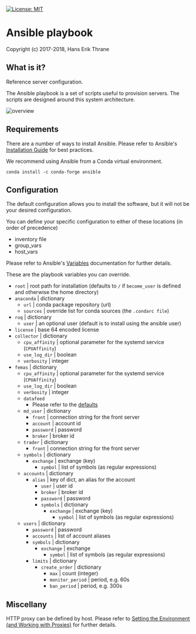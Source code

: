 [![License: MIT](https://img.shields.io/badge/license-MIT-blue.svg)](https://opensource.org/licenses/MIT)

# Ansible playbook

Copyright (c) 2017-2018, Hans Erik Thrane


## What is it?

Reference server configuration.

The Ansible playbook is a set of scripts useful to provision servers.
The scripts are designed around this system architecture.

![overview](https://github.com/roq-trading/roq-readthedocs/blob/master/source/overview/architecture.png)


## Requirements

There are a number of ways to install Ansible.
Please refer to Ansible's [Installation Guide](https://docs.ansible.com/ansible/latest/installation_guide/intro_installation.html)
for best practices.

We recommend using Ansible from a Conda virtual environment.

	conda install -c conda-forge ansible


## Configuration

The default configuration allows you to install the software, but it will not be your desired configuration.

You can define your specific configuration to either of these locations (in order of precedence)

* inventory file
* group\_vars
* host\_vars

Please refer to Ansible's [Variables](https://docs.ansible.com/ansible/2.6/user_guide/playbooks_variables.html)
documentation for further details.

These are the playbook variables you can override.

* `root` | root path for installation (defaults to `/` if `become_user` is defined and otherwise the home directory)
* `anaconda` | dictionary
    * `url` | conda package repository (url)
    * `sources` | override list for conda sources (the `.condarc file`)
* `roq` | dictionary
    * `user` | an optional user (default is to install using the ansible user)
* `license` | base 64 encoded license
* `collector` | dictionary
    * `cpu_affinity` | optional parameter for the systemd service (`CPUAffinity`)
    * `use_log_dir` | boolean
    * `verbosity` | integer
* `femas` | dictionary
    * `cpu_affinity` | optional parameter for the systemd service (`CPUAffinity`)
    * `use_log_dir` | boolean
    * `verbosity` | integer
    * `datafeed`
        * Please refer to the [defaults](https://github.com/roq-trading/roq-ansible-playbook/blob/master/roles/femas/defaults/main.yml)
    * `md_user` | dictionary
        * `front` | connection string for the front server
        * `account` | account id
        * `password` | password
        * `broker` | broker id
    * `trader` | dictionary
        * `front` | connection string for the front server
    * `symbols` | dictionary
        * `exchange` | exchange (key)
            * `symbol` | list of symbols (as regular expressions)
    * `accounts` | dictionary
        * `alias` | key of dict, an alias for the account
            * `user` | user id
            * `broker` | broker id
            * `password` | password
            * `symbols` | dictionary
                * `exchange` | exchange (key)
                    * `symbol` | list of symbols (as regular expressions)
    * `users` | dictionary
        * `password` | password
        * `accounts` | list of account aliases
        * `symbols` | dictionary
            * `exchange` | exchange
                * `symbol` | list of symbols (as regular expressions)
        * `limits` | dictionary
            * `create_order` | dictionary
                * `max` | count (integer)
                * `monitor_period` | period, e.g. 60s
                * `ban_period` | period, e.g. 300s

## Miscellany

HTTP proxy can be defined by host.
Please refer to [Setting the Environment (and Working with Proxies)](https://docs.ansible.com/ansible/2.6/user_guide/playbooks_environment.html)
for further details.
